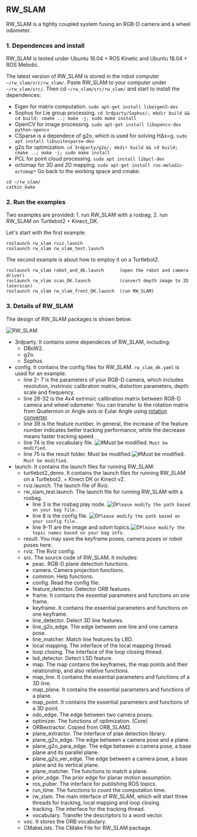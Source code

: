 ## RW_SLAM
RW_SLAM is a tightly coupled system fusing an RGB-D camera and a wheel odometer. 
### 1. Dependences and install
RW_SLAM is tested under Ubuntu 16.04 + ROS Kinetic and Ubuntu 18.04 + ROS Melodic. 

The latest version of RW_SLAM is stored in the robot computer `~/rw_slam/src/rw_slam/`. Paste RW_SLAM to your computer under `~/rw_slam/src/`. Then cd `~/rw_slam/src/rw_slam/` and start to install the dependences:
* Eigen for matrix computation. `sudo apt-get install libeigen3-dev`
* Sophus for Lie group processing. `cd 3rdparty/Sophus/; mkdir build && cd build; cmake ..; make -j; sudo make install `
* OpenCV for image processing. `sudo apt-get install libopencv-dev python-opencv`
* CSparse is a dependece of g2o, which is used for solving HΔx=g. `sudo apt install libsuitesparse-dev`
* g2o for optimization. `cd 3rdparty/g2o/; mkdir build && cd build; cmake ..; make -j; sudo make install`
* PCL for point cloud processing. `sudo apt install libpcl-dev`
* octomap for 3D and 2D mapping. `sudo apt-get install ros-melodic-octomap*`
Go back to the working space and cmake:
```
cd ~/rw_slam/
catkin_make
```
### 2. Run the examples

Two examples are provided: 1. run RW_SLAM with a rosbag; 2. run RW_SLAM on Turtlebot2 + Kinect_DK.

Let's start with the first example:
```
roslaunch rw_slam rviz.launch
roslaunch rw_slam rw_slam_test.launch
```
The second example is about how to employ it on a Turtlebot2.
```
roslaunch rw_slam robot_and_dk.launch      (open the robot and camera driver)
roslaunch rw_slam scan_DK.launch           (convert depth image to 2D laserscan)
roslaunch rw_slam rw_slam_front_DK.launch  (run RW_SLAM)
```

### 3. Details of RW_SLAM
The design of RW_SLAM packages is shown below.

![RW_SLAM](https://github.com/zouyajing/PhD_document_for_navlab/blob/main/imgs/RW_SLAM_code.png)

* 3rdparty. It contains some dependeces of RW_SLAM, including:
  * DBoW2.
  * g2o.
  * Sophus.
* config. It contains the config files for RW_SLAM. `rw_slam_dk.yaml` is used for an example:
  * line 2- 7 is the parameters of your RGB-D camera, which includes resolution, instrinsic calibration matrix, distortion parameters, depth scale and frequency.
  * line 28-32 is the 4x4 extrinsic calibration matrix between RGB-D camera and wheel odometer. You can transfer to the rotation matrix from Quaternion or Angle axis or Eular Angle using [rotation converter](https://www.andre-gaschler.com/rotationconverter/).
  * line 39 is the feature number. In general, the increase of the feature number indicates better tracking performance, while the decrease means faster tracking speed.
  * line 74 is the vocabulary file. ![#Must be modified.](https://via.placeholder.com/15/f03c15/000000?text=+) `Must be modified.`
  * line 75 is the result folder. Must be modified.![#Must be modified.](https://via.placeholder.com/15/f03c15/000000?text=+) `Must be modified.`
* launch. It contains the launch files for running RW_SLAM:
  * turtlebot2_demo. It contains the launch files for running RW_SLAM on a Turtlebot2. + Kinect DK or Kinect v2.
  * rviz.launch. The launch file of Rviz.
  * rw_slam_test.launch. The launch file for running RW_SLAM with a rosbag.
    * line 3 is the rosbag play node. ![0](https://via.placeholder.com/15/f03c15/000000?text=+)`Please modify the path based on your bag file.`
    * line 8 is the config file. ![0](https://via.placeholder.com/15/f03c15/000000?text=+)`Please modify the path based on your config file.`
    * line 9-11 are the image and odom topics.![0](https://via.placeholder.com/15/f03c15/000000?text=+)`Please modify the topic names based on your bag info.`
  * result. You may save the keyframe poses, camera poses or robot poses here.
  * rviz. The Rviz config.
  * src. The source code of RW_SLAM. It includes:
    * peac. RGB-D plane detection functions.
    * camera. Camera projection functions.
    * common. Help functions.
    * config. Read the config file.
    * feature_detector. Detector ORB features.
    * frame. It contains the essential parameters and functions on one frame.
    * keyframe. It contains the essential parameters and functions on one keyframe.
    * line_detector. Delect 3D line features.
    * line_g2o_edge. The edge between one line and one camera pose.
    * line_matcher. Match line features by LBD.
    * local mapping. The interface of the local mapping thread.
    * loop closing. The interface of the loop closing thread.
    * lsd_detector. Detect LSD feature.
    * map. The map contains the keyframes, the map points and their relationship, and also relative functions.
    * map_line. It contains the essential parameters and functions of a 3D line.
    * map_plane. It contains the essential parameters and functions of a plane.
    * map_point. It contains the essential parameters and functions of a 3D point.
    * odo_edge. The edge between two camera poses.
    * optimizer. The functions of optimization. (Core)
    * ORBextractor. Copied from ORB_SLAM2.
    * plane_extractor. The interface of plae detection library.
    * plane_g2o_edge. The edge between a camera pose and a plane.
    * plane_g2o_para_edge. The edge between a camera pose, a base plane and its parallel plane.
    * plane_g2o_ver_edge. The edge between a camera pose, a base plane and its vertical plane.
    * plane_matcher. The functions to match a plane.
    * prior_edge. The prior edge for planar motion assumption.
    * ros_puber. The interface for publishing ROS topics.
    * run_time. The functions to count the computation time.
    * rw_slam. The main interface of RW_SLAM, which will start three threads for tracking, local mapping and loop closing.
    * tracking. The interface for the tracking thread.
    * vocabulary. Transfer the descriptors to a word vector.
  * voc. It stores the ORB vocabulary.
  * CMakeLists. The CMake File for RW_SLAM package.
    







